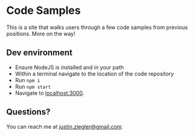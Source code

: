 # Code Samples

This is a site that walks users through a few code samples from previous positions. More on the way!
 
## Dev environment

- Ensure NodeJS is installed and in your path
- Within a terminal navigate to the location of the code repository
- Run `npm i`
- Run `npm start`
- Navigate to [localhost:3000](http://localhost:3000/).

## Questions?

You can reach me at [justin.ziegler@gmail.com](justin.ziegler@gmail.com).
